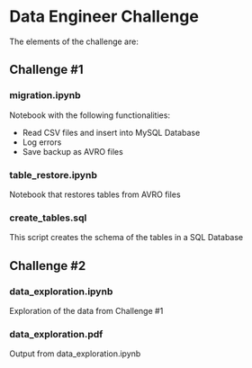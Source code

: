 # Data Engineer Challenge
The elements of the challenge are:

## Challenge #1

### migration.ipynb
Notebook with the following functionalities:
* Read CSV files and insert into MySQL Database
* Log errors
* Save backup as AVRO files

### table_restore.ipynb
Notebook that restores tables from AVRO files
### create_tables.sql
This script creates the schema of the tables in a SQL Database


## Challenge #2

### data_exploration.ipynb
Exploration of the data from Challenge #1

### data_exploration.pdf
Output from data_exploration.ipynb
